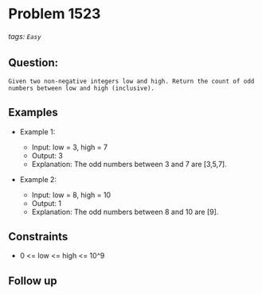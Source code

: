 # Problem 1523
###### tags: `Easy`

## Question:
```
Given two non-negative integers low and high. Return the count of odd numbers between low and high (inclusive).
```

## Examples
* Example 1:
	* Input: low = 3, high = 7
	* Output: 3
	* Explanation: The odd numbers between 3 and 7 are [3,5,7].

* Example 2:
	* Input: low = 8, high = 10
	* Output: 1
	* Explanation: The odd numbers between 8 and 10 are [9].

## Constraints
* 0 <= low <= high <= 10^9

## Follow up

